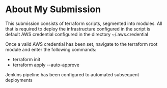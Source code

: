 # About My Submission

This submission consists of terraform scripts, segmented into modules. All that is required to deploy the infrastructure configured in the script is default AWS credential configured in the directory ~/.aws.credential

Once a valid AWS credential has been set, navigate to the terraform root module and enter the following commands:
- terraform init 
- terraform apply --auto-approve

Jenkins pipeline has been configured to automated subsequent deployments
